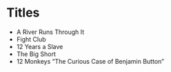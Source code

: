 # Titles

- A River Runs Through It
- Fight Club
- 12 Years a Slave
- The Big Short
- 12 Monkeys
“The Curious Case of Benjamin Button”

